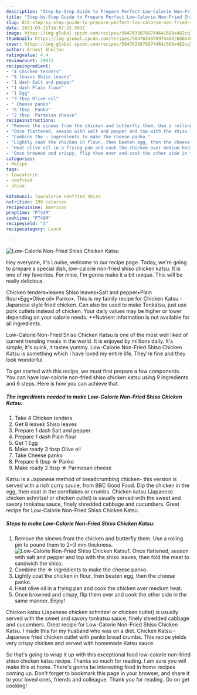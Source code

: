 ```yaml
---
description: "Step-by-Step Guide to Prepare Perfect Low-Calorie Non-Fried Shiso Chicken Katsu"
title: "Step-by-Step Guide to Prepare Perfect Low-Calorie Non-Fried Shiso Chicken Katsu"
slug: 814-step-by-step-guide-to-prepare-perfect-low-calorie-non-fried-shiso-chicken-katsu
date: 2021-03-15T16:07:15.593Z
image: https://img-global.cpcdn.com/recipes/5047633878974464/680x482cq70/low-calorie-non-fried-shiso-chicken-katsu-recipe-main-photo.jpg
thumbnail: https://img-global.cpcdn.com/recipes/5047633878974464/680x482cq70/low-calorie-non-fried-shiso-chicken-katsu-recipe-main-photo.jpg
cover: https://img-global.cpcdn.com/recipes/5047633878974464/680x482cq70/low-calorie-non-fried-shiso-chicken-katsu-recipe-main-photo.jpg
author: Ernest Shelton
ratingvalue: 4.4
reviewcount: 29871
recipeingredient:
- "4 Chicken tenders"
- "8 leaves Shiso leaves"
- "1 dash Salt and pepper"
- "1 dash Plain flour"
- "1 Egg"
- "3 tbsp Olive oil"
- " Cheese panko"
- "6 tbsp  Panko"
- "2 tbsp  Parmesan cheese"
recipeinstructions:
- "Remove the sinews from the chicken and butterfly them. Use a rolling pin to pound them to 2~3 mm thickness."
- "Once flattened, season with salt and pepper and top with the shiso leaves, then fold the meat to sandwich the shiso."
- "Combine the ☆ ingredients to make the cheese panko."
- "Lightly coat the chicken in flour, then beaten egg, then the cheese panko."
- "Heat olive oil in a frying pan and cook the chicken over medium heat."
- "Once browned and crispy, flip them over and cook the other side in the same manner. Enjoy!"
categories:
- Recipe
tags:
- lowcalorie
- nonfried
- shiso

katakunci: lowcalorie nonfried shiso 
nutrition: 299 calories
recipecuisine: American
preptime: "PT34M"
cooktime: "PT49M"
recipeyield: "1"
recipecategory: Lunch

---
```



![Low-Calorie Non-Fried Shiso Chicken Katsu](https://img-global.cpcdn.com/recipes/5047633878974464/680x482cq70/low-calorie-non-fried-shiso-chicken-katsu-recipe-main-photo.jpg)

Hey everyone, it's Louise, welcome to our recipe page. Today, we're going to prepare a special dish, low-calorie non-fried shiso chicken katsu. It is one of my favorites. For mine, I'm gonna make it a bit unique. This will be really delicious.

Chicken tenders•leaves Shiso leaves•Salt and pepper•Plain flour•Egg•Olive oil• Panko•. This is my family recipe for Chicken Katsu - Japanese style fried chicken. Can also be used to make Tonkatsu, just use pork cutlets instead of chicken. Your daily values may be higher or lower depending on your calorie needs. **Nutrient information is not available for all ingredients.

Low-Calorie Non-Fried Shiso Chicken Katsu is one of the most well liked of current trending meals in the world. It is enjoyed by millions daily. It's simple, it's quick, it tastes yummy. Low-Calorie Non-Fried Shiso Chicken Katsu is something which I have loved my entire life. They're fine and they look wonderful.


To get started with this recipe, we must first prepare a few components. You can have low-calorie non-fried shiso chicken katsu using 9 ingredients and 6 steps. Here is how you can achieve that.

<!--inarticleads1-->

##### The ingredients needed to make Low-Calorie Non-Fried Shiso Chicken Katsu:

1. Take 4 Chicken tenders
1. Get 8 leaves Shiso leaves
1. Prepare 1 dash Salt and pepper
1. Prepare 1 dash Plain flour
1. Get 1 Egg
1. Make ready 3 tbsp Olive oil
1. Take  Cheese panko
1. Prepare 6 tbsp ☆ Panko
1. Make ready 2 tbsp ☆ Parmesan cheese


Katsu is a Japanese method of breadcrumbing chicken- this version is served with a rich curry sauce, from BBC Good Food. Dip the chicken in the egg, then coat in the cornflakes or crumbs. Chicken katsu (Japanese chicken schnitzel or chicken cutlet) is usually served with the sweet and savory tonkatsu sauce, finely shredded cabbage and cucumbers. Great recipe for Low-Calorie Non-Fried Shiso Chicken Katsu. 

<!--inarticleads2-->

##### Steps to make Low-Calorie Non-Fried Shiso Chicken Katsu:

1. Remove the sinews from the chicken and butterfly them. Use a rolling pin to pound them to 2~3 mm thickness.
<img src="https://img-global.cpcdn.com/steps/5274219576295424/160x128cq70/low-calorie-non-fried-shiso-chicken-katsu-recipe-step-1-photo.jpg" alt="Low-Calorie Non-Fried Shiso Chicken Katsu">1. Once flattened, season with salt and pepper and top with the shiso leaves, then fold the meat to sandwich the shiso.
1. Combine the ☆ ingredients to make the cheese panko.
1. Lightly coat the chicken in flour, then beaten egg, then the cheese panko.
1. Heat olive oil in a frying pan and cook the chicken over medium heat.
1. Once browned and crispy, flip them over and cook the other side in the same manner. Enjoy!


Chicken katsu (Japanese chicken schnitzel or chicken cutlet) is usually served with the sweet and savory tonkatsu sauce, finely shredded cabbage and cucumbers. Great recipe for Low-Calorie Non-Fried Shiso Chicken Katsu. I made this for my husband who was on a diet. Chicken Katsu - Japanese fried chicken cutlet with panko bread crumbs. This recipe yields very crispy chicken and served with homemade Katsu sauce. 

So that's going to wrap it up with this exceptional food low-calorie non-fried shiso chicken katsu recipe. Thanks so much for reading. I am sure you will make this at home. There's gonna be interesting food in home recipes coming up. Don't forget to bookmark this page in your browser, and share it to your loved ones, friends and colleague. Thank you for reading. Go on get cooking!
